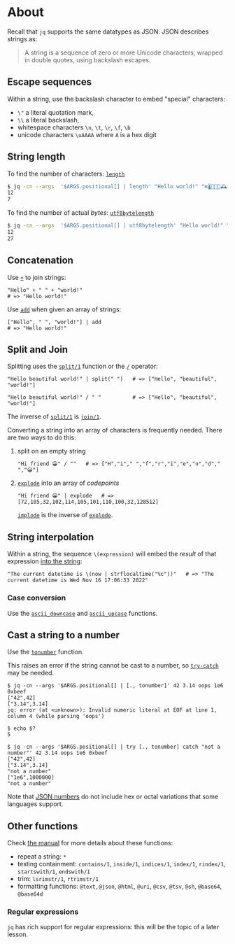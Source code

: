 # About

Recall that `jq` supports the same datatypes as JSON.
JSON describes strings as:

> A string is a sequence of zero or more Unicode characters, wrapped in double quotes, using backslash escapes.

## Escape sequences

Within a string, use the backslash character to embed "special" characters:

- `\"` a literal quotation mark,
- `\\` a literal backslash,
- whitespace characters `\n`, `\t`, `\r`, `\f`, `\b`
- unicode characters `\uAAAA` where `A` is a hex digit

## String length

To find the number of characters: [`length`][length]
```sh
$ jq -cn --args  '$ARGS.positional[] | length' "Hello world!" "❄🌡🤧🤒🏥🕰😀"
12
7
```

To find the number of actual _bytes_: [`utf8bytelength`][utf8bytelength]
```sh
$ jq -cn --args  '$ARGS.positional[] | utf8bytelength' "Hello world!" "❄🌡🤧🤒🏥🕰😀"
12
27
```

## Concatenation

Use [`+`][+] to join strings:

```jq
"Hello" + " " + "world!"
# => "Hello world!"
```

Use [`add`][add] when given an array of strings:

```jq
["Hello", " ", "world!"] | add
# => "Hello world!"
```

## Split and Join

Splitting uses the [`split/1`][split/1] function or the [`/`][/] operator:

```jq
"Hello beautiful world!" | split(" ")   # => ["Hello", "beautiful", "world!"]
```
```jq
"Hello beautiful world!" / " "          # => ["Hello", "beautiful", "world!"]
```

The inverse of [`split/1`][split/1] is [`join/1`][join/1].

Converting a string into an array of characters is frequently needed.
There are two ways to do this:

1. split on an empty string

    ```jq
    "Hi friend 😀" / ""   # => ["H","i"," ","f","r","i","e","n","d"," ","😀"]
    ```

1. [`explode`][explode] into an array of _codepoints_

    ```jq
    "Hi friend 😀" | explode   # => [72,105,32,102,114,105,101,110,100,32,128512]
    ```

    [`implode`][implode] is the inverse of [`explode`][explode].

## String interpolation

Within a string, the sequence `\(expression)` will embed the _result_ of that expression [into the string][interpolate]:

```jq
"The current datetime is \(now | strflocaltime("%c"))"   # => "The current datetime is Wed Nov 16 17:06:33 2022"
```

### Case conversion

Use the [`ascii_downcase`][ascii_downcase] and [`ascii_upcase`][ascii_downcase] functions.

## Cast a string to a number

Use the [`tonumber`][tonumber] function.

This raises an error if the string cannot be cast to a number, so [`try-catch`][try-catch] may be needed.

```jq
$ jq -cn --args '$ARGS.positional[] | [., tonumber]' 42 3.14 oops 1e6 0xbeef
["42",42]
["3.14",3.14]
jq: error (at <unknown>): Invalid numeric literal at EOF at line 1, column 4 (while parsing 'oops')

$ echo $?
5

$ jq -cn --args '$ARGS.positional[] | try [., tonumber] catch "not a number"' 42 3.14 oops 1e6 0xbeef
["42",42]
["3.14",3.14]
"not a number"
["1e6",1000000]
"not a number"
```

Note that [JSON numbers][json-numbers] do not include hex or octal variations that some languages support.

## Other functions

Check [the manual][manual] for more details about these functions:

- repeat a string: `*`
- testing containment: `contains/1`, `inside/1`, `indices/1`, `index/1`, `rindex/1`, `startswith/1`, `endswith/1`
- trim: `lsrimstr/1`, `rtrimstr/1`
- formatting functions: `@text`, `@json`, `@html`, `@uri`, `@csv`, `@tsv`, `@sh`, `@base64`, `@base64d`

### Regular expressions

`jq` has rich support for regular expressions: this will be the topic of a later lesson.

[manual]: https://stedolan.github.io/jq/manual/v1.6/
[interpolate]: https://stedolan.github.io/jq/manual/v1.6/#Stringinterpolation-%5C(foo)
[length]: https://stedolan.github.io/jq/manual/v1.6/#length
[utf8bytelength]: https://stedolan.github.io/jq/manual/v1.6/#utf8bytelength
[+]: https://stedolan.github.io/jq/manual/v1.6/#Addition:+
[/]: https://stedolan.github.io/jq/manual/v1.6/#Multiplication,division,modulo:*,/,and%
[add]: https://stedolan.github.io/jq/manual/v1.6/#add
[split/1]: https://stedolan.github.io/jq/manual/v1.6/#Stringinterpolation-%5C(foo)
[join/1]: https://stedolan.github.io/jq/manual/v1.6/#join(str)
[explode]: https://stedolan.github.io/jq/manual/v1.6/#explode
[implode]: https://stedolan.github.io/jq/manual/v1.6/#implode
[ascii_downcase]: https://stedolan.github.io/jq/manual/v1.6/#ascii_downcase,ascii_upcase
[tonumber]: https://stedolan.github.io/jq/manual/v1.6/#tonumber
[try-catch]: https://stedolan.github.io/jq/manual/v1.6/#try-catch
[json-numbers]: https://www.json.org/json-en.html
